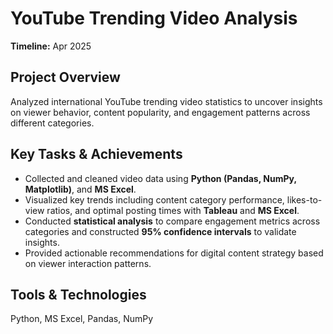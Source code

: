 # YouTube Trending Video Analysis
**Timeline:** Apr 2025

## Project Overview
Analyzed international YouTube trending video statistics to uncover insights on viewer behavior, content popularity, and engagement patterns across different categories.

## Key Tasks & Achievements
- Collected and cleaned video data using **Python (Pandas, NumPy, Matplotlib)**, and **MS Excel**.
- Visualized key trends including content category performance, likes-to-view ratios, and optimal posting times with **Tableau** and **MS Excel**.
- Conducted **statistical analysis** to compare engagement metrics across categories and constructed **95% confidence intervals** to validate insights.
- Provided actionable recommendations for digital content strategy based on viewer interaction patterns.

## Tools & Technologies
Python, MS Excel, Pandas, NumPy

